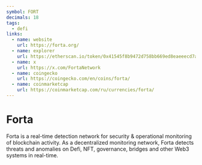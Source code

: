 ```yaml
---
symbol: FORT
decimals: 18
tags:
  - defi
links:
  - name: website
    url: https://forta.org/
  - name: explorer
    url: https://etherscan.io/token/0x41545f8b9472d758bb669ed8eaeeecd7a9c4ec29
  - name: x
    url: https://x.com/FortaNetwork
  - name: coingecko
    url: https://coingecko.com/en/coins/forta/
  - name: coinmarketcap
    url: https://coinmarketcap.com/ru/currencies/forta/
---
```


# Forta

Forta is a real-time detection network for security & operational monitoring of blockchain activity. As a decentralized monitoring network, Forta detects threats and anomalies on Defi, NFT, governance, bridges and other Web3 systems in real-time.
